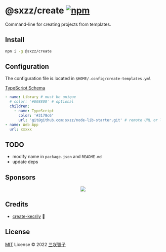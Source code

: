 # @sxzz/create [![npm](https://img.shields.io/npm/v/@sxzz/create.svg)](https://npmjs.com/package/@sxzz/create)

Command-line for creating projects from templates.

## Install

```bash
npm i -g @sxzz/create
```

## Configuration

The configuration file is located in `$HOME/.config/create-templates.yml`

[TypeScript Schema](https://github.com/sxzz/create/blob/main/src/template.ts#L7-L12)

```yaml
- name: Library # must be unique
  # color: '#008800' # optional
  children:
    - name: TypeScript
      color: '#3178c6'
      url: 'git@github.com:sxzz/node-lib-starter.git' # remote URL or local path
- name: Web App
  url: xxxxx
```

## TODO

- modify name in `package.json` and `README.md`
- update deps

## Sponsors

<p align="center">
  <a href="https://cdn.jsdelivr.net/gh/sxzz/sponsors/sponsors.svg">
    <img src='https://cdn.jsdelivr.net/gh/sxzz/sponsors/sponsors.svg'/>
  </a>
</p>

## Credits

- [create-kecrily](https://github.com/kecrily/create-kecrily) 💖

## License

[MIT](./LICENSE) License © 2022 [三咲智子](https://github.com/sxzz)
